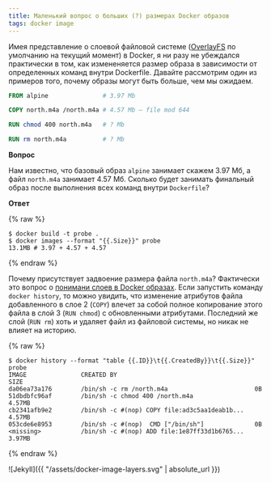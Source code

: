 ```yaml
---
title: Маленький вопрос о больших (?) размерах Docker образов
tags: docker image
---
```


Имея представление о слоевой файловой системе ([OverlayFS](https://en.wikipedia.org/wiki/OverlayFS) по умолчанию на текущий момент) в Docker, я ни разу не убеждался практически в том, как измененяется размер образа в зависимости от определенных команд внутри Dockerfile. Давайте рассмотрим один из примеров того, почему образы могут быть больше, чем мы ожидаем.
 
```Dockerfile
FROM alpine               # 3.97 Mb

COPY north.m4a /north.m4a # 4.57 Mb – file mod 644

RUN chmod 400 north.m4a   # ? Mb

RUN rm north.m4a          # ? Mb
```

**Вопрос**

Нам известно, что базовый образ `alpine` занимает скажем 3.97 Мб, а файл `north.m4a` занимает 4.57 Мб. Сколько будет занимать финальный образ после выполнения всех команд внутри `Dockerfile`?

**Ответ**

{% raw %}
```
$ docker build -t probe .
$ docker images --format "{{.Size}}" probe
13.1MB # 3.97 + 4.57 + 4.57
```
{% endraw %}

Почему присутствует задвоение размера файла `north.m4a`? Фактически это вопрос о [понимани слоев в Docker образах](https://docs.docker.com/engine/userguide/storagedriver/imagesandcontainers). Если запустить команду `docker history`, то можно увидить, что изменение атрибутов файла добавленного в слое 2 (`COPY`) влечет за собой полное копирование этого файла в слой 3 (`RUN chmod`) с обновленными атрибутами. Последний же слой (`RUN rm`) хоть и удаляет файл из файловой системы, но никак не влияет на историю.

{% raw %}
```
$ docker history --format "table {{.ID}}\t{{.CreatedBy}}\t{{.Size}}" probe
IMAGE               CREATED BY                                      SIZE
da06ea73a176        /bin/sh -c rm /north.m4a                        0B
51dbdbfc96af        /bin/sh -c chmod 400 /north.m4a                 4.57MB
cb2341afb9e2        /bin/sh -c #(nop) COPY file:ad3c5aa1deab1b...   4.57MB
053cde6e8953        /bin/sh -c #(nop)  CMD ["/bin/sh"]              0B
<missing>           /bin/sh -c #(nop) ADD file:1e87ff33d1b6765...   3.97MB
```
{% endraw %}

![Jekyll]({{ "/assets/docker-image-layers.svg" | absolute_url }})
